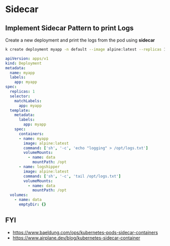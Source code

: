 # Sidecar

## Implement Sidecar Pattern to print Logs

Create a new deployment and print the logs from the pod using **sidecar**

```bash
k create deployment myapp -n default --image alpine:latest --replicas 1 -o yaml --dry-run=client
```


```yaml
apiVersion: apps/v1
kind: Deployment
metadata:
  name: myapp
  labels:
    app: myapp
spec:
  replicas: 1
  selector:
    matchLabels:
      app: myapp
  template:
    metadata:
      labels:
        app: myapp
    spec:
      containers:
      - name: myapp
        image: alpine:latest
        command: ['sh', '-c', 'echo "logging" > /opt/logs.txt']
        volumeMounts:
          - name: data
            mountPath: /opt
      - name: logshipper
        image: alpine:latest
        command: ['sh', '-c', 'tail /opt/logs.txt']
        volumeMounts:
          - name: data
            mountPath: /opt
  volumes:
    - name: data
      emptyDir: {}
```

## FYI

- https://www.baeldung.com/ops/kubernetes-pods-sidecar-containers
- https://www.airplane.dev/blog/kubernetes-sidecar-container
